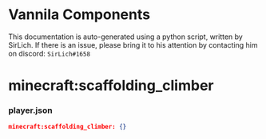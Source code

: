 # Vannila Components
This documentation is auto-generated using a python script, written by SirLich. If there is an issue, please bring it to his attention by contacting him on discord: `SirLich#1658`

# minecraft:scaffolding_climber
### player.json
```JSON
minecraft:scaffolding_climber: {}
```

